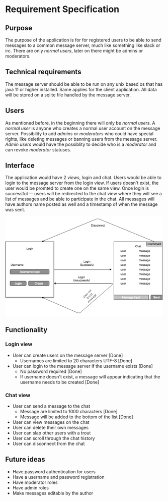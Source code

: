 # Requirement Specification

## Purpose

The purpose of the application is for for registered users to be able to send messages to a common message server, much like something like slack or irc. There are only _normal users_, later on there might be admins or moderators. 

## Technical requirements

The message server should be able to be run on any unix based os that has java 11 or higher installed. Same applies for the client application. All data will be stored on a sqlite file handled by the message server.

## Users

As mentioned before, in the beginning there will only be _normal users_. A _normal user_ is anyone who creates a normal user account on the message server. Possibility to add _admins_ or _moderators_ who could have special rights, like deleting messages or banning users from the message server. _Admin users_ would have the possiblity to decide who is a _moderator_ and can revoke _moderator_ statuses.

## Interface

The application would have 2 _views_, login and chat. Users would be able to login to the message server from the login view. If users doesn't exist, the user would be promted to create one on the same view. Once login is successful -- users will be redirected to the chat view where they will see a list of messages and be able to participate in the chat. All messages will have authors name posted as well and a timestamp of when the message was sent.

<img src="https://raw.githubusercontent.com/nnecklace/acskl/master/documents/diagrams/acskl-flow.png" width="500px"/>

## Functionality

### Login view
- User can create users on the message server [Done]
  - Usernames are limited to 20 characters UTF-8 [Done]
- User can login to the message server if the username exists [Done]
  - No password required [Done]
  - If username doesn't exist, a message will appear indicating that the username needs to be created [Done]

### Chat view
- User can send a message to the chat
  - Message are limited to 1000 characters [Done]
  - Message will be added to the bottom of the list [Done]
- User can view messages on the chat
- User can delete their own messages
- User can slap other users with a trout
- User can scroll through the chat history
- User can disconnect from the chat

## Future ideas
- Have password authentication for users
- Have a username and password registration
- Have moderator roles
- Have admin roles
- Make messages editable by the author
